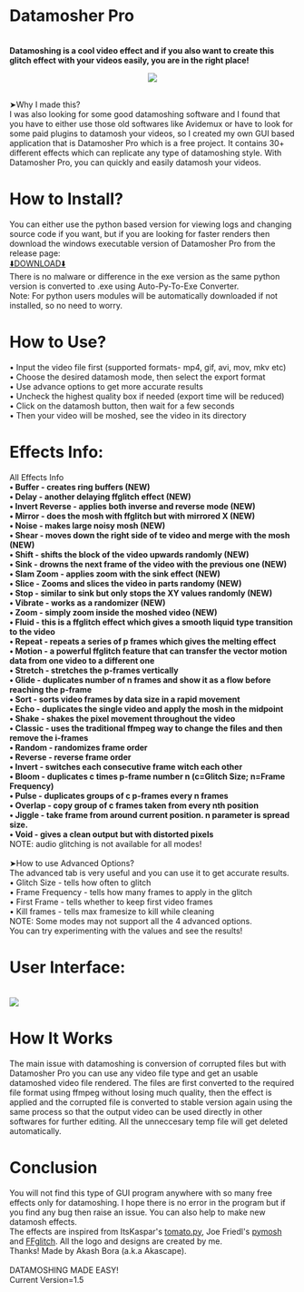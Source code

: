 # Datamosher Pro
<br><b>Datamoshing is a cool video effect and if you also want to create this glitch effect with your videos easily, you are in the right place!</b>
<br><p align='center'><img src="https://user-images.githubusercontent.com/89206401/141642297-7c62cf6f-7024-430f-88a2-c9cbbf0dc655.png"></p>
<br>➤Why I made this?
<br>I was also looking for some good datamoshing software and I found that you have to either use those old softwares like Avidemux or have to look for some paid plugins to datamosh your videos, so I created my own GUI based application that is Datamosher Pro which is a free project. It contains 30+ different effects which can replicate any type of datamoshing style. With Datamosher Pro, you can quickly and easily datamosh your videos.
# How to Install?
You can either use the python based version for viewing logs and changing source code if you want, but if you are looking for faster renders then download the windows executable version of Datamosher Pro from the release page: 
<br>[⬇️DOWNLOAD⬇️](https://github.com/Akascape/Datamosher-Pro/releases/tag/Datamosher_Prov1.5)
<br>There is no malware or difference in the exe version as the same python version is converted to .exe using Auto-Py-To-Exe Converter.
<br>Note: For python users modules will be automatically downloaded if not installed, so no need to worry.
# How to Use?
• Input the video file first (supported formats- mp4, gif, avi, mov, mkv etc)
<br>• Choose the desired datamosh mode, then select the export format
<br>• Use advance options to get more accurate results
<br>• Uncheck the highest quality box if needed (export time will be reduced)
<br>• Click on the datamosh button, then wait for a few seconds
<br>• Then your video will be moshed, see the video in its directory
# Effects Info:
All Effects Info
<b>
<br>• Buffer - creates ring buffers (NEW)
<br>• Delay - another delaying ffglitch effect (NEW)
<br>• Invert Reverse - applies both inverse and reverse mode (NEW)
<br>• Mirror - does the mosh with ffglitch but with mirrored X (NEW)
<br>• Noise - makes large noisy mosh (NEW)
<br>• Shear - moves down the right side of te video and merge with the mosh (NEW)
<br>• Shift - shifts the block of the video upwards randomly (NEW)
<br>• Sink - drowns the next frame of the video with the previous one (NEW)
<br>• Slam Zoom - applies zoom with the sink effect (NEW)
<br>• Slice - Zooms and slices the video in parts randomy (NEW)
<br>• Stop - similar to sink but only stops the XY values randomly (NEW)
<br>• Vibrate - works as a randomizer (NEW)
<br>• Zoom - simply zoom inside the moshed video (NEW)
<br>• Fluid - this is a ffglitch effect which gives a smooth liquid type transition to the video
<br>• Repeat - repeats a series of p frames which gives the melting effect
<br>• Motion - a powerful ffglitch feature that can transfer the vector motion data from one video to a different one
<br>• Stretch - stretches the p-frames vertically
<br>• Glide - duplicates number of n frames and show it as a flow before reaching the p-frame
<br>• Sort - sorts video frames by data size in a rapid movement
<br>• Echo - duplicates the single video and apply the mosh in the midpoint
<br>• Shake - shakes the pixel movement throughout the video
<br>• Classic - uses the traditional ffmpeg way to change the files and then remove the i-frames
<br>• Random - randomizes frame order
<br>• Reverse - reverse frame order
<br>• Invert - switches each consecutive frame witch each other
<br>• Bloom - duplicates c times p-frame number n (c=Glitch Size; n=Frame Frequency)
<br>• Pulse - duplicates groups of c p-frames every n frames
<br>• Overlap - copy group of c frames taken from every nth position
<br>• Jiggle - take frame from around current position. n parameter is spread size.
<br>• Void - gives a clean output but with distorted pixels
</b>
<br>NOTE: audio glitching is not available for all modes!
<br>
<br>➤How to use Advanced Options?
<br>The advanced tab is very useful and you can use it to get accurate results.
<br>• Glitch Size - tells how often to glitch
<br>• Frame Frequency - tells how many frames to apply in the glitch
<br>• First Frame - tells whether to keep first video frames
<br>• Kill frames - tells max framesize to kill while cleaning
<br>NOTE: Some modes may not support all the 4 advanced options.
<br>You can try experimenting with the values and see the results!
# User Interface:
<br><img src="https://user-images.githubusercontent.com/89206401/142208408-6970448d-fe9d-4e60-aac6-21809aefcfca.png">
# How It Works
The main issue with datamoshing is conversion of corrupted files but with Datamosher Pro you can use any video file type and get an usable datamoshed video file rendered. The files are first converted to the required file format using ffmpeg without losing much quality, then the effect is applied and the corrupted file is converted to stable version again using the same process so that the output video can be used directly in other softwares for further editing. All the unneccesary temp file will get deleted automatically.
# Conclusion
You will not find this type of GUI program anywhere with so many free effects only for datamoshing.
I hope there is no error in the program but if you find any bug then raise an issue. You can also help to make new datamosh effects.
<br>The effects are inspired from ItsKaspar's [tomato.py](https://github.com/itsKaspar/tomato), Joe Friedl's [pymosh](https://github.com/grampajoe/pymosh) and [FFglitch](https://ffglitch.org/). 
All the logo and designs are created by me. <br>Thanks! Made by Akash Bora (a.k.a Akascape).
<br>
<br>DATAMOSHING MADE EASY!
<br>Current Version=1.5
